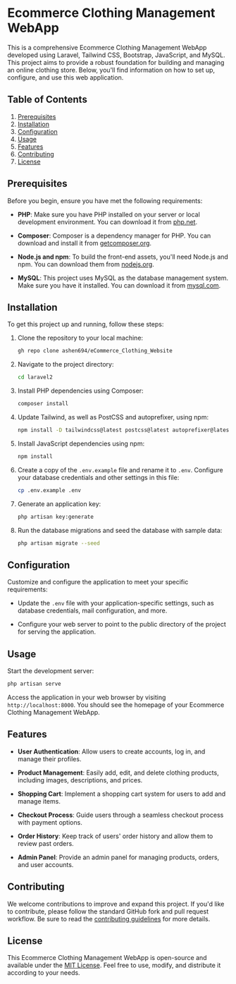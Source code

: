 # Ecommerce Clothing Management WebApp

This is a comprehensive Ecommerce Clothing Management WebApp developed using Laravel, Tailwind CSS, Bootstrap, JavaScript, and MySQL. This project aims to provide a robust foundation for building and managing an online clothing store. Below, you'll find information on how to set up, configure, and use this web application.

## Table of Contents

1. [Prerequisites](#prerequisites)
2. [Installation](#installation)
3. [Configuration](#configuration)
4. [Usage](#usage)
5. [Features](#features)
6. [Contributing](#contributing)
7. [License](#license)

## Prerequisites

Before you begin, ensure you have met the following requirements:

- **PHP**: Make sure you have PHP installed on your server or local development environment. You can download it from [php.net](https://www.php.net/downloads.php).

- **Composer**: Composer is a dependency manager for PHP. You can download and install it from [getcomposer.org](https://getcomposer.org/download/).

- **Node.js and npm**: To build the front-end assets, you'll need Node.js and npm. You can download them from [nodejs.org](https://nodejs.org/).

- **MySQL**: This project uses MySQL as the database management system. Make sure you have it installed. You can download it from [mysql.com](https://www.mysql.com/downloads/).

## Installation

To get this project up and running, follow these steps:

1. Clone the repository to your local machine:

   ```bash
   gh repo clone ashen694/eCommerce_Clothing_Website
   ```

2. Navigate to the project directory:

   ```bash
   cd laravel2
   ```

3. Install PHP dependencies using Composer:

   ```bash
   composer install
   ```

4. Update Tailwind, as well as PostCSS and autoprefixer, using npm:

   ```bash
   npm install -D tailwindcss@latest postcss@latest autoprefixer@latest
   ```

5. Install JavaScript dependencies using npm:

   ```bash
   npm install
   ```
6. Create a copy of the `.env.example` file and rename it to `.env`. Configure your database credentials and other settings in this file:

   ```bash
   cp .env.example .env
   ```
7. Generate an application key:

   ```bash
   php artisan key:generate
   ```
8. Run the database migrations and seed the database with sample data:

   ```bash
   php artisan migrate --seed
   ```

## Configuration

Customize and configure the application to meet your specific requirements:

- Update the `.env` file with your application-specific settings, such as database credentials, mail configuration, and more.

- Configure your web server to point to the public directory of the project for serving the application.

## Usage

Start the development server:

```bash
php artisan serve
```

Access the application in your web browser by visiting `http://localhost:8000`. You should see the homepage of your Ecommerce Clothing Management WebApp.

## Features

- **User Authentication**: Allow users to create accounts, log in, and manage their profiles.

- **Product Management**: Easily add, edit, and delete clothing products, including images, descriptions, and prices.

- **Shopping Cart**: Implement a shopping cart system for users to add and manage items.

- **Checkout Process**: Guide users through a seamless checkout process with payment options.

- **Order History**: Keep track of users' order history and allow them to review past orders.

- **Admin Panel**: Provide an admin panel for managing products, orders, and user accounts.

## Contributing

We welcome contributions to improve and expand this project. If you'd like to contribute, please follow the standard GitHub fork and pull request workflow. Be sure to read the [contributing guidelines](CONTRIBUTING.md) for more details.

## License

This Ecommerce Clothing Management WebApp is open-source and available under the [MIT License](LICENSE). Feel free to use, modify, and distribute it according to your needs.
